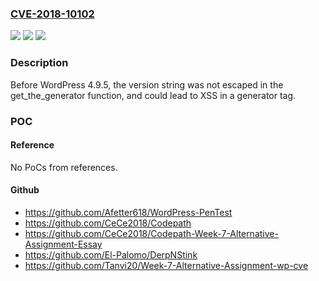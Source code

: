 ### [CVE-2018-10102](https://cve.mitre.org/cgi-bin/cvename.cgi?name=CVE-2018-10102)
![](https://img.shields.io/static/v1?label=Product&message=n%2Fa&color=blue)
![](https://img.shields.io/static/v1?label=Version&message=n%2Fa&color=blue)
![](https://img.shields.io/static/v1?label=Vulnerability&message=n%2Fa&color=brighgreen)

### Description

Before WordPress 4.9.5, the version string was not escaped in the get_the_generator function, and could lead to XSS in a generator tag.

### POC

#### Reference
No PoCs from references.

#### Github
- https://github.com/Afetter618/WordPress-PenTest
- https://github.com/CeCe2018/Codepath
- https://github.com/CeCe2018/Codepath-Week-7-Alternative-Assignment-Essay
- https://github.com/El-Palomo/DerpNStink
- https://github.com/Tanvi20/Week-7-Alternative-Assignment-wp-cve

